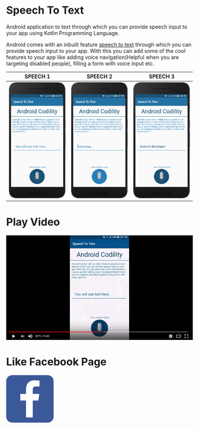 # Speech To Text
Android application to text through which you can provide speech input to your app using Kotlin Programming Language.

Android comes with an inbuilt feature [speech to text](https://developer.android.com/reference/android/speech/tts/package-summary.html) through which you can provide speech input to your app. With this you can add some of the cool features to your app like adding voice navigation(Helpful when you are targeting disabled people), filling a form with voice input etc.

SPEECH 1     |  SPEECH 2 |  SPEECH 3 |
:---------:|:----------:|:---------:
![](https://github.com/AndroidCodility/SpeechToText/blob/master/design/main.png?raw=true)  |  ![](https://github.com/AndroidCodility/SpeechToText/blob/master/design/listen.png?raw=true) |  ![](https://github.com/AndroidCodility/SpeechToText/blob/master/design/speech.png?raw=true) 

# Play Video
[![](https://github.com/AndroidCodility/SpeechToText/blob/master/design/speech_video.png?raw=true)](https://youtu.be/fyPJ6dqVyGc "Click here to watch")

# Like Facebook Page
[![](https://github.com/AndroidCodility/Barchart-Graph/blob/master/design/fb.png?raw=true)](https://www.facebook.com/androidcodility/ "Click here")
